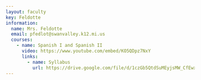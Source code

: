```yaml
---
layout: faculty
key: Feldotte
information:
  name: Mrs. Feldotte
  email: pfedlot@swanvalley.k12.mi.us
  courses:
    - name: Spanish I and Spanish II
      video: https://www.youtube.com/embed/KO5QDpz7NxY
      links:
        - name: Syllabus
          url: https://drive.google.com/file/d/1czGb5QtdSuMEyjsMW_CfEwx8xUNU6QZa/view?usp=sharing
---
```


